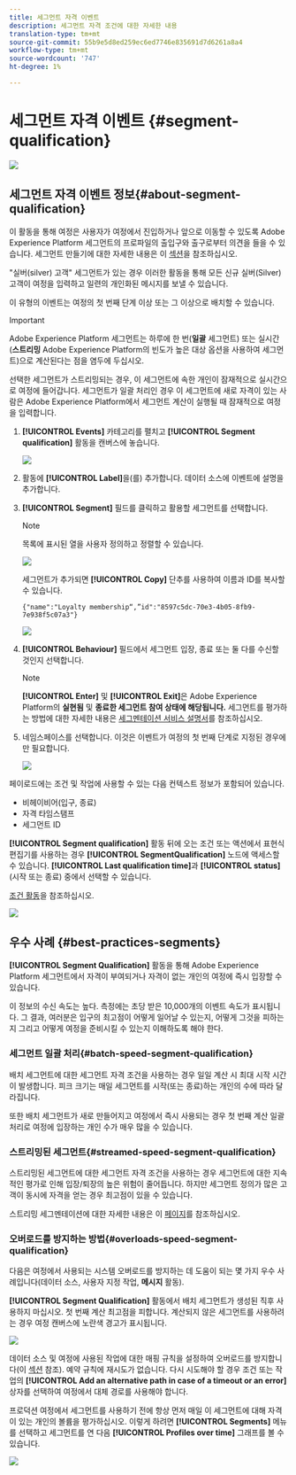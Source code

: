 ```yaml
---
title: 세그먼트 자격 이벤트
description: 세그먼트 자격 조건에 대한 자세한 내용
translation-type: tm+mt
source-git-commit: 55b9e5d8ed259ec6ed7746e835691d7d6261a8a4
workflow-type: tm+mt
source-wordcount: '747'
ht-degree: 1%

---
```


# 세그먼트 자격 이벤트 {#segment-qualification}

![](../assets/do-not-localize/badge.png)

## 세그먼트 자격 이벤트 정보{#about-segment-qualification}

이 활동을 통해 여정은 사용자가 여정에서 진입하거나 앞으로 이동할 수 있도록 Adobe Experience Platform 세그먼트의 프로파일의 출입구와 출구로부터 의견을 들을 수 있습니다. 세그먼트 만들기에 대한 자세한 내용은 이 [섹션](../segment/about-segments.md)을 참조하십시오.

&quot;실버(silver) 고객&quot; 세그먼트가 있는 경우 이러한 활동을 통해 모든 신규 실버(Silver) 고객이 여정을 입력하고 일련의 개인화된 메시지를 보낼 수 있습니다.

이 유형의 이벤트는 여정의 첫 번째 단계 이상 또는 그 이상으로 배치할 수 있습니다.

>[!IMPORTANT]
>
>Adobe Experience Platform 세그먼트는 하루에 한 번(**일괄** 세그먼트) 또는 실시간(**스트리밍** Adobe Experience Platform의 빈도가 높은 대상 옵션을 사용하여 세그먼트)으로 계산된다는 점을 염두에 두십시오.
>
>선택한 세그먼트가 스트리밍되는 경우, 이 세그먼트에 속한 개인이 잠재적으로 실시간으로 여정에 들어갑니다. 세그먼트가 일괄 처리인 경우 이 세그먼트에 새로 자격이 있는 사람은 Adobe Experience Platform에서 세그먼트 계산이 실행될 때 잠재적으로 여정을 입력합니다.


1. **[!UICONTROL Events]** 카테고리를 펼치고 **[!UICONTROL Segment qualification]** 활동을 캔버스에 놓습니다.

   ![](../assets/segment5.png)

1. 활동에 **[!UICONTROL Label]**&#x200B;을(를) 추가합니다. 데이터 소스에 이벤트에 설명을 추가합니다.

1. **[!UICONTROL Segment]** 필드를 클릭하고 활용할 세그먼트를 선택합니다.

   >[!NOTE]
   >
   >목록에 표시된 열을 사용자 정의하고 정렬할 수 있습니다.

   ![](../assets/segment6.png)

   세그먼트가 추가되면 **[!UICONTROL Copy]** 단추를 사용하여 이름과 ID를 복사할 수 있습니다.

   `{"name":"Loyalty membership“,”id":"8597c5dc-70e3-4b05-8fb9-7e938f5c07a3"}`

   ![](../assets/segment-copy.png)

1. **[!UICONTROL Behaviour]** 필드에서 세그먼트 입장, 종료 또는 둘 다를 수신할 것인지 선택합니다.

   >[!NOTE]
   >
   >**[!UICONTROL Enter]** 및 **[!UICONTROL Exit]**&#x200B;은 Adobe Experience Platform의 **실현됨** 및 **종료한 세그먼트 참여 상태에 해당됩니다.** 세그먼트를 평가하는 방법에 대한 자세한 내용은 [세그멘테이션 서비스 설명서](https://experienceleague.adobe.com/docs/experience-platform/segmentation/tutorials/evaluate-a-segment.html?lang=en#interpret-segment-results)를 참조하십시오.

1. 네임스페이스를 선택합니다. 이것은 이벤트가 여정의 첫 번째 단계로 지정된 경우에만 필요합니다.

   ![](../assets/segment7.png)

페이로드에는 조건 및 작업에 사용할 수 있는 다음 컨텍스트 정보가 포함되어 있습니다.

* 비헤이비어(입구, 종료)
* 자격 타임스탬프
* 세그먼트 ID

**[!UICONTROL Segment qualification]** 활동 뒤에 오는 조건 또는 액션에서 표현식 편집기를 사용하는 경우 **[!UICONTROL SegmentQualification]** 노드에 액세스할 수 있습니다. **[!UICONTROL Last qualification time]**&#x200B;과 **[!UICONTROL status]**(시작 또는 종료) 중에서 선택할 수 있습니다.

[조건 활동](../building-journeys/condition-activity.md#about_condition)을 참조하십시오.

![](../assets/segment8.png)

## 우수 사례 {#best-practices-segments}

**[!UICONTROL Segment Qualification]** 활동을 통해 Adobe Experience Platform 세그먼트에서 자격이 부여되거나 자격이 없는 개인의 여정에 즉시 입장할 수 있습니다.

이 정보의 수신 속도는 높다. 측정에는 초당 받은 10,000개의 이벤트 속도가 표시됩니다. 그 결과, 여러분은 입구의 최고점이 어떻게 일어날 수 있는지, 어떻게 그것을 피하는지 그리고 어떻게 여정을 준비시킬 수 있는지 이해하도록 해야 한다.

### 세그먼트 일괄 처리{#batch-speed-segment-qualification}

배치 세그먼트에 대한 세그먼트 자격 조건을 사용하는 경우 일일 계산 시 최대 시작 시간이 발생합니다. 피크 크기는 매일 세그먼트를 시작(또는 종료)하는 개인의 수에 따라 달라집니다.

또한 배치 세그먼트가 새로 만들어지고 여정에서 즉시 사용되는 경우 첫 번째 계산 일괄 처리로 여정에 입장하는 개인 수가 매우 많을 수 있습니다.

### 스트리밍된 세그먼트{#streamed-speed-segment-qualification}

스트리밍된 세그먼트에 대한 세그먼트 자격 조건을 사용하는 경우 세그먼트에 대한 지속적인 평가로 인해 입장/퇴장의 높은 위험이 줄어듭니다. 하지만 세그먼트 정의가 많은 고객이 동시에 자격을 얻는 경우 최고점이 있을 수 있습니다.

스트리밍 세그멘테이션에 대한 자세한 내용은 이 [페이지](https://experienceleague.adobe.com/docs/experience-platform/segmentation/api/streaming-segmentation.html#api)를 참조하십시오.

### 오버로드를 방지하는 방법{#overloads-speed-segment-qualification}

다음은 여정에서 사용되는 시스템 오버로드를 방지하는 데 도움이 되는 몇 가지 우수 사례입니다(데이터 소스, 사용자 지정 작업, **메시지** 활동).

**[!UICONTROL Segment Qualification]** 활동에서 배치 세그먼트가 생성된 직후 사용하지 마십시오. 첫 번째 계산 최고점을 피합니다. 계산되지 않은 세그먼트를 사용하려는 경우 여정 캔버스에 노란색 경고가 표시됩니다.

![](../assets/segment-error.png)

데이터 소스 및 여정에 사용된 작업에 대한 매핑 규칙을 설정하여 오버로드를 방지합니다(이 [섹션](https://experienceleague.adobe.com/docs/journeys/using/working-with-apis/capping.html) 참조). 예약 규칙에 재시도가 없습니다. 다시 시도해야 할 경우 조건 또는 작업의 **[!UICONTROL Add an alternative path in case of a timeout or an error]** 상자를 선택하여 여정에서 대체 경로를 사용해야 합니다.

프로덕션 여정에서 세그먼트를 사용하기 전에 항상 먼저 매일 이 세그먼트에 대해 자격이 있는 개인의 볼륨을 평가하십시오. 이렇게 하려면 **[!UICONTROL Segments]** 메뉴를 선택하고 세그먼트를 연 다음 **[!UICONTROL Profiles over time]** 그래프를 볼 수 있습니다.

![](../assets/segment-overload.png)
